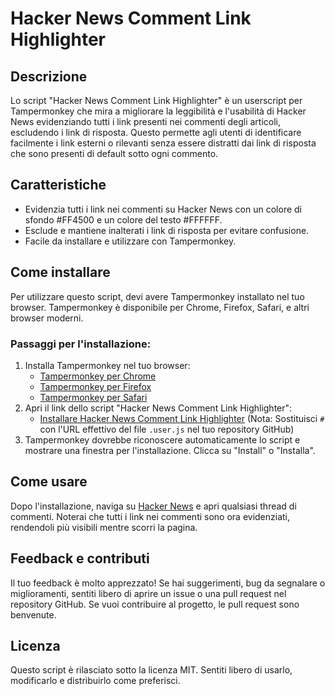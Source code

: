 # Hacker News Comment Link Highlighter

## Descrizione
Lo script "Hacker News Comment Link Highlighter" è un userscript per Tampermonkey che mira a migliorare la leggibilità e l'usabilità di Hacker News evidenziando tutti i link presenti nei commenti degli articoli, escludendo i link di risposta. Questo permette agli utenti di identificare facilmente i link esterni o rilevanti senza essere distratti dai link di risposta che sono presenti di default sotto ogni commento.

## Caratteristiche
- Evidenzia tutti i link nei commenti su Hacker News con un colore di sfondo #FF4500 e un colore del testo #FFFFFF.
- Esclude e mantiene inalterati i link di risposta per evitare confusione.
- Facile da installare e utilizzare con Tampermonkey.

## Come installare
Per utilizzare questo script, devi avere Tampermonkey installato nel tuo browser. Tampermonkey è disponibile per Chrome, Firefox, Safari, e altri browser moderni.

### Passaggi per l'installazione:
1. Installa Tampermonkey nel tuo browser:
    - [Tampermonkey per Chrome](https://tampermonkey.net/?ext=dhdg&browser=chrome)
    - [Tampermonkey per Firefox](https://tampermonkey.net/?ext=dhdg&browser=firefox)
    - [Tampermonkey per Safari](https://tampermonkey.net/?ext=dhdg&browser=safari)
2. Apri il link dello script "Hacker News Comment Link Highlighter":
    - [Installare Hacker News Comment Link Highlighter](#)
    (Nota: Sostituisci `#` con l'URL effettivo del file `.user.js` nel tuo repository GitHub)
3. Tampermonkey dovrebbe riconoscere automaticamente lo script e mostrare una finestra per l'installazione. Clicca su "Install" o "Installa".

## Come usare
Dopo l'installazione, naviga su [Hacker News](https://news.ycombinator.com/) e apri qualsiasi thread di commenti. Noterai che tutti i link nei commenti sono ora evidenziati, rendendoli più visibili mentre scorri la pagina.

## Feedback e contributi
Il tuo feedback è molto apprezzato! Se hai suggerimenti, bug da segnalare o miglioramenti, sentiti libero di aprire un issue o una pull request nel repository GitHub. Se vuoi contribuire al progetto, le pull request sono benvenute.

## Licenza
Questo script è rilasciato sotto la licenza MIT. Sentiti libero di usarlo, modificarlo e distribuirlo come preferisci.
